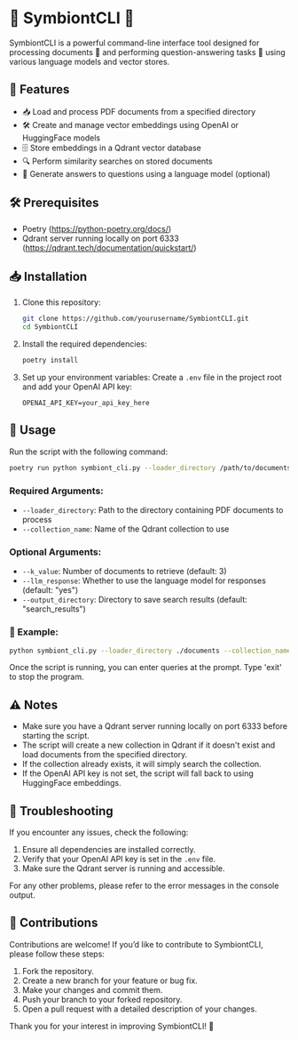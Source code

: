 # 🌟 SymbiontCLI 🌟

SymbiontCLI is a powerful command-line interface tool designed for processing documents 📄 and performing question-answering tasks 🧠 using various language models and vector stores.

## 🚀 Features

- 📥 Load and process PDF documents from a specified directory
- 🛠️ Create and manage vector embeddings using OpenAI or HuggingFace models
- 🗄️ Store embeddings in a Qdrant vector database
- 🔍 Perform similarity searches on stored documents
- 🤖 Generate answers to questions using a language model (optional)

## 🛠️ Prerequisites

- Poetry (https://python-poetry.org/docs/)
- Qdrant server running locally on port 6333 (https://qdrant.tech/documentation/quickstart/)

## 📥 Installation

1. Clone this repository:
   ```bash
   git clone https://github.com/yourusername/SymbiontCLI.git
   cd SymbiontCLI
   ```

2. Install the required dependencies:
   ```bash
   poetry install
   ```

3. Set up your environment variables:
   Create a `.env` file in the project root and add your OpenAI API key:
   ```
   OPENAI_API_KEY=your_api_key_here
   ```

## 📖 Usage

Run the script with the following command:

```bash
poetry run python symbiont_cli.py --loader_directory /path/to/documents --collection_name your_collection_name [options]
```

### Required Arguments:

- `--loader_directory`: Path to the directory containing PDF documents to process
- `--collection_name`: Name of the Qdrant collection to use

### Optional Arguments:

- `--k_value`: Number of documents to retrieve (default: 3)
- `--llm_response`: Whether to use the language model for responses (default: "yes")
- `--output_directory`: Directory to save search results (default: "search_results")

### 📄 Example:

```bash
python symbiont_cli.py --loader_directory ./documents --collection_name my_collection --k_value 5 --llm_response yes
```

Once the script is running, you can enter queries at the prompt. Type 'exit' to stop the program.

## ⚠️ Notes

- Make sure you have a Qdrant server running locally on port 6333 before starting the script.
- The script will create a new collection in Qdrant if it doesn't exist and load documents from the specified directory.
- If the collection already exists, it will simply search the collection.
- If the OpenAI API key is not set, the script will fall back to using HuggingFace embeddings.

## 🐛 Troubleshooting

If you encounter any issues, check the following:

1. Ensure all dependencies are installed correctly.
2. Verify that your OpenAI API key is set in the `.env` file.
3. Make sure the Qdrant server is running and accessible.

For any other problems, please refer to the error messages in the console output.

## 💖 Contributions

Contributions are welcome! If you’d like to contribute to SymbiontCLI, please follow these steps:

1. Fork the repository.
2. Create a new branch for your feature or bug fix.
3. Make your changes and commit them.
4. Push your branch to your forked repository.
5. Open a pull request with a detailed description of your changes.

Thank you for your interest in improving SymbiontCLI! 🙌

